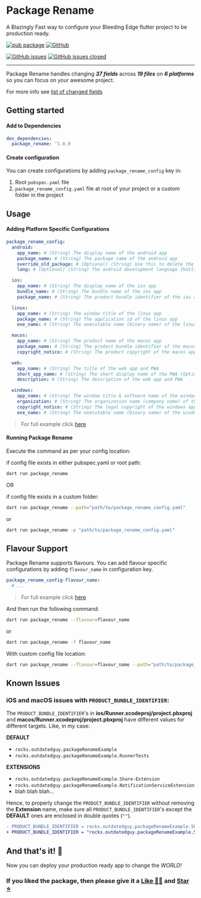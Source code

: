 # Package Rename

A Blazingly Fast way to configure your Bleeding Edge flutter project to be production ready.

[![pub package][package_svg]][package]
[![GitHub][license_svg]](LICENSE)

[![GitHub issues][issues_svg]][issues]
[![GitHub issues closed][issues_closed_svg]][issues_closed]

<hr />

Package Rename handles changing **_37 fields_** across **_19 files_** on **_6 platforms_** so you can focus on your awesome project.

For more info see [list of changed fields](CHANGED_FIELDS.md)

## Getting started

#### Add to Dependencies

```yaml
dev_dependencies:
  package_rename: ^1.8.0
```

#### Create configuration

You can create configurations by adding `package_rename_config` key in:

1. Root `pubspec.yaml` file
1. `package_rename_config.yaml` file at root of your project or a custom folder in the project

## Usage

#### Adding Platform Specific Configurations

```yaml
package_rename_config:
  android:
    app_name: # (String) The display name of the android app
    package_name: # (String) The package name of the android app
    override_old_package: # (Optional) (String) Use this to delete the old folder structure of MainActivity or to use the existing code with the new package name
    lang: # (Optional) (String) The android development language {kotlin(default) or java}

  ios:
    app_name: # (String) The display name of the ios app
    bundle_name: # (String) The bundle name of the ios app
    package_name: # (String) The product bundle identifier of the ios app

  linux:
    app_name: # (String) The window title of the linux app
    package_name: # (String) The application id of the linux app
    exe_name: # (String) The executable name (binary name) of the linux app

  macos:
    app_name: # (String) The product name of the macos app
    package_name: # (String) The product bundle identifier of the macos app
    copyright_notice: # (String) The product copyright of the macos app

  web:
    app_name: # (String) The title of the web app and PWA
    short_app_name: # (String) The short display name of the PWA (Optional, defaults to app_name if not set)
    description: # (String) The description of the web app and PWA

  windows:
    app_name: # (String) The window title & software name of the windows app
    organization: # (String) The organization name (company name) of the windows app
    copyright_notice: # (String) The legal copyright of the windows app
    exe_name: # (String) The executable name (binary name) of the windows app
```

> For full example click [here](example/example.md#default-configuration)

#### Running Package Rename

Execute the command as per your config location:

if config file exists in either pubspec.yaml or root path:

```bash
dart run package_rename
```

OR

if config file exists in a custom folder:

```bash
dart run package_rename --path="path/to/package_rename_config.yaml"
```

or

```bash
dart run package_rename -p "path/to/package_rename_config.yaml"
```

## Flavour Support

Package Rename supports flavours. You can add flavour specific configurations by adding `flavour_name` in configuration key.

```yaml
package_rename_config-flavour_name:
  # ...
```

> For full example click [here](example/example.md#flavour-configuration)

And then run the following command:

```bash
dart run package_rename --flavour=flavour_name
```

or

```bash
dart run package_rename -f flavour_name
```

With custom config file location:

```bash
dart run package_rename --flavour=flavour_name --path="path/to/package_rename_config.yaml"
```

## Known Issues

### iOS and macOS issues with `PRODUCT_BUNDLE_IDENTIFIER`:

The `PRODUCT_BUNDLE_IDENTIFIER`'s in **ios/Runner.xcodeproj/project.pbxproj** and **macos/Runner.xcodeproj/project.pbxproj** have different values for different targets. Like, in my case:

**DEFAULT**

- `rocks.outdatedguy.packageRenameExample`
- `rocks.outdatedguy.packageRenameExample.RunnerTests`

**EXTENSIONS**

- `rocks.outdatedguy.packageRenameExample.Share-Extension`
- `rocks.outdatedguy.packageRenameExample.NotificationServiceExtension`
- blah blah blah...

Hence, to properly change the `PRODUCT_BUNDLE_IDENTIFIER` without removing the **Extension** name, make sure all `PRODUCT_BUNDLE_IDENTIFIER`'s except the **DEFAULT** ones are enclosed in double quotes (`""`).

```diff
- PRODUCT_BUNDLE_IDENTIFIER = rocks.outdatedguy.packageRenameExample.Share-Extension;
+ PRODUCT_BUNDLE_IDENTIFIER = "rocks.outdatedguy.packageRenameExample.Share-Extension";
```

## And that's it! 🎉

Now you can deploy your production ready app to change the _WORLD!_

### If you liked the package, then please give it a [Like 👍🏼][package] and [Star ⭐][repository]

<!-- Badges URLs -->

[package_svg]: https://img.shields.io/pub/v/package_rename.svg?color=blueviolet
[license_svg]: https://img.shields.io/github/license/OutdatedGuy/package_rename.svg?color=purple
[issues_svg]: https://img.shields.io/github/issues/OutdatedGuy/package_rename.svg
[issues_closed_svg]: https://img.shields.io/github/issues-closed/OutdatedGuy/package_rename.svg?color=green

<!-- Links -->

[package]: https://pub.dev/packages/package_rename
[repository]: https://github.com/OutdatedGuy/package_rename
[issues]: https://github.com/OutdatedGuy/package_rename/issues
[issues_closed]: https://github.com/OutdatedGuy/package_rename/issues?q=is%3Aissue+is%3Aclosed

